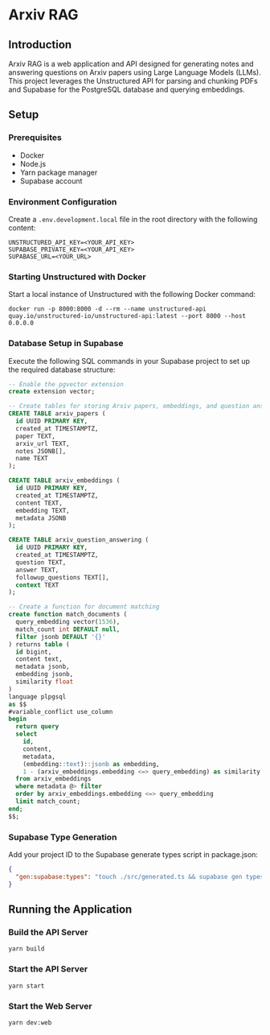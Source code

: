 # Arxiv RAG

## Introduction
Arxiv RAG is a web application and API designed for generating notes and answering questions on Arxiv papers using Large Language Models (LLMs). This project leverages the Unstructured API for parsing and chunking PDFs and Supabase for the PostgreSQL database and querying embeddings.

## Setup

### Prerequisites
- Docker
- Node.js
- Yarn package manager
- Supabase account

### Environment Configuration
Create a `.env.development.local` file in the root directory with the following content:

```shell
UNSTRUCTURED_API_KEY=<YOUR_API_KEY>
SUPABASE_PRIVATE_KEY=<YOUR_API_KEY>
SUPABASE_URL=<YOUR_URL>
```

### Starting Unstructured with Docker

Start a local instance of Unstructured with the following Docker command:

```shell
docker run -p 8000:8000 -d --rm --name unstructured-api quay.io/unstructured-io/unstructured-api:latest --port 8000 --host 0.0.0.0
```

### Database Setup in Supabase

Execute the following SQL commands in your Supabase project to set up the required database structure:

```sql
-- Enable the pgvector extension
create extension vector;

-- Create tables for storing Arxiv papers, embeddings, and question answering data
CREATE TABLE arxiv_papers (
  id UUID PRIMARY KEY,
  created_at TIMESTAMPTZ,
  paper TEXT,
  arxiv_url TEXT,
  notes JSONB[],
  name TEXT
);

CREATE TABLE arxiv_embeddings (
  id UUID PRIMARY KEY,
  created_at TIMESTAMPTZ,
  content TEXT,
  embedding TEXT,
  metadata JSONB
);

CREATE TABLE arxiv_question_answering (
  id UUID PRIMARY KEY,
  created_at TIMESTAMPTZ,
  question TEXT,
  answer TEXT,
  followup_questions TEXT[],
  context TEXT
);

-- Create a function for document matching
create function match_documents (
  query_embedding vector(1536),
  match_count int DEFAULT null,
  filter jsonb DEFAULT '{}'
) returns table (
  id bigint,
  content text,
  metadata jsonb,
  embedding jsonb,
  similarity float
)
language plpgsql
as $$
#variable_conflict use_column
begin
  return query
  select
    id,
    content,
    metadata,
    (embedding::text)::jsonb as embedding,
    1 - (arxiv_embeddings.embedding <=> query_embedding) as similarity
  from arxiv_embeddings
  where metadata @> filter
  order by arxiv_embeddings.embedding <=> query_embedding
  limit match_count;
end;
$$;
```

### Supabase Type Generation

Add your project ID to the Supabase generate types script in package.json:

```json
{
  "gen:supabase:types": "touch ./src/generated.ts && supabase gen types typescript --schema public > ./src/generated.ts --project-id <YOUR_PROJECT_ID>"
}
```

## Running the Application

### Build the API Server

```shell
yarn build
```

### Start the API Server

```shell
yarn start
```

### Start the Web Server

```shell
yarn dev:web
```
